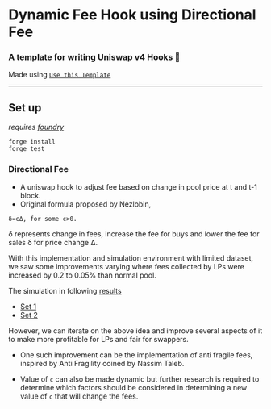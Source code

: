 # Dynamic Fee Hook using Directional Fee

### **A template for writing Uniswap v4 Hooks 🦄**

Made using [`Use this Template`](https://github.com/uniswapfoundation/v4-template/generate)

---

## Set up

_requires [foundry](https://book.getfoundry.sh)_

```
forge install
forge test
```

### Directional Fee

- A uniswap hook to adjust fee based on change in pool price at t and t-1 block.
- Original formula proposed by Nezlobin,

```
δ=cΔ, for some c>0.
```

δ represents change in fees, increase the fee for buys and lower the fee for sales δ for price change Δ.

With this implementation and simulation environment with limited dataset, we saw some improvements varying where fees collected by LPs were increased by 0.2 to 0.05% than normal pool.

The simulation in following [results](./sims/output.png)

- [Set 1](./sims/s3)
- [Set 2](./sims/s5)

However, we can iterate on the above idea and improve several aspects of it to make more profitable for LPs and fair for swappers.

- One such improvement can be the implementation of anti fragile fees, inspired by Anti Fragility coined by Nassim Taleb.

- Value of `c` can also be made dynamic but further research is required to determine which factors should be considered in determining a new value of `c` that will change the fees.
